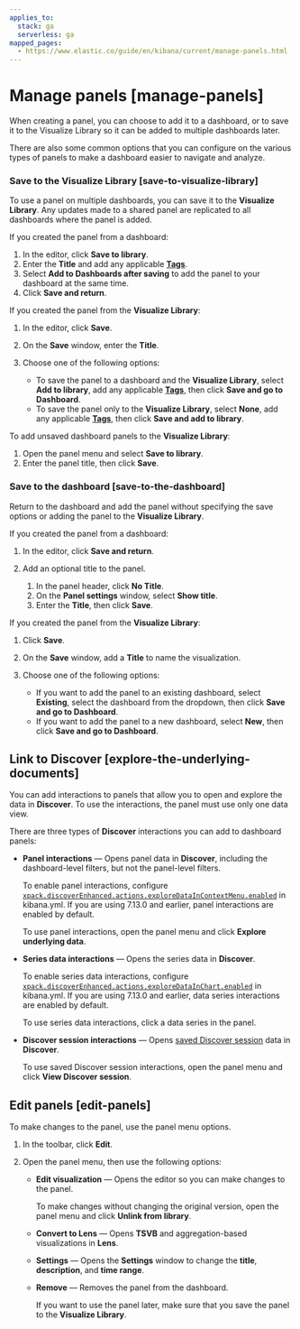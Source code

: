 ```yaml
---
applies_to:
  stack: ga
  serverless: ga
mapped_pages:
  - https://www.elastic.co/guide/en/kibana/current/manage-panels.html
---
```


# Manage panels [manage-panels]

When creating a panel, you can choose to add it to a dashboard, or to save it to the Visualize Library so it can be added to multiple dashboards later.

There are also some common options that you can configure on the various types of panels to make a dashboard easier to navigate and analyze.


### Save to the Visualize Library [save-to-visualize-library] 

To use a panel on multiple dashboards, you can save it to the **Visualize Library**. Any updates made to a shared panel are replicated to all dashboards where the panel is added.

If you created the panel from a dashboard:

1. In the editor, click **Save to library**.
2. Enter the **Title** and add any applicable [**Tags**](../find-and-organize/tags.md).
3. Select **Add to Dashboards after saving** to add the panel to your dashboard at the same time.
4. Click **Save and return**.

If you created the panel from the **Visualize Library**:

1. In the editor, click **Save**.
2. On the **Save** window, enter the **Title**.
3. Choose one of the following options:

    * To save the panel to a dashboard and the **Visualize Library**, select **Add to library**, add any applicable [**Tags**](../find-and-organize/tags.md), then click **Save and go to Dashboard**.
    * To save the panel only to the **Visualize Library**, select **None**, add any applicable [**Tags**](../find-and-organize/tags.md), then click **Save and add to library**.


To add unsaved dashboard panels to the **Visualize Library**:

1. Open the panel menu and select **Save to library**.
2. Enter the panel title, then click **Save**.


### Save to the dashboard [save-to-the-dashboard] 

Return to the dashboard and add the panel without specifying the save options or adding the panel to the **Visualize Library**.

If you created the panel from a dashboard:

1. In the editor, click **Save and return**.
2. Add an optional title to the panel.

    1. In the panel header, click **No Title**.
    2. On the **Panel settings** window, select **Show title**.
    3. Enter the **Title**, then click **Save**.


If you created the panel from the **Visualize Library**:

1. Click **Save**.
2. On the **Save** window, add a **Title** to name the visualization.
3. Choose one of the following options:

    * If you want to add the panel to an existing dashboard, select **Existing**, select the dashboard from the dropdown, then click **Save and go to Dashboard**.
    * If you want to add the panel to a new dashboard, select **New**, then click **Save and go to Dashboard**.


## Link to Discover [explore-the-underlying-documents]

You can add interactions to panels that allow you to open and explore the data in **Discover**. To use the interactions, the panel must use only one data view.

There are three types of **Discover** interactions you can add to dashboard panels:

* **Panel interactions** — Opens panel data in **Discover**, including the dashboard-level filters, but not the panel-level filters.

    To enable panel interactions, configure [`xpack.discoverEnhanced.actions.exploreDataInContextMenu.enabled`](kibana://reference/configuration-reference/general-settings.md#settings-explore-data-in-context) in kibana.yml. If you are using 7.13.0 and earlier, panel interactions are enabled by default.

    To use panel interactions, open the panel menu and click **Explore underlying data**.

* **Series data interactions** — Opens the series data in **Discover**.

    To enable series data interactions, configure [`xpack.discoverEnhanced.actions.exploreDataInChart.enabled`](kibana://reference/configuration-reference/general-settings.md#settings-explore-data-in-chart) in kibana.yml. If you are using 7.13.0 and earlier, data series interactions are enabled by default.

    To use series data interactions, click a data series in the panel.

* **Discover session interactions** — Opens [saved Discover session](../discover.md#save-your-search) data in **Discover**.

    To use saved Discover session interactions, open the panel menu and click **View Discover session**.



## Edit panels [edit-panels]

To make changes to the panel, use the panel menu options.

1. In the toolbar, click **Edit**.
2. Open the panel menu, then use the following options:

    * **Edit visualization** — Opens the editor so you can make changes to the panel.

        To make changes without changing the original version, open the panel menu and click **Unlink from library**.

    * **Convert to Lens** — Opens **TSVB** and aggregation-based visualizations in **Lens**.
    * **Settings** — Opens the **Settings** window to change the **title**, **description**, and **time range**.
    * **Remove** — Removes the panel from the dashboard.

        If you want to use the panel later, make sure that you save the panel to the **Visualize Library**.




